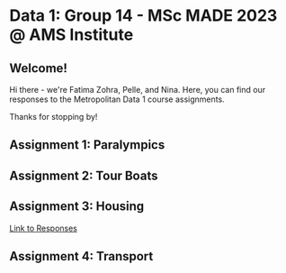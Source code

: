 # Data 1: Group 14 - MSc MADE 2023 @ AMS Institute

## Welcome!
Hi there - we're Fatima Zohra, Pelle, and Nina. Here, you can find our responses to the Metropolitan Data 1 course assignments.

Thanks for stopping by!

## Assignment 1: Paralympics

## Assignment 2: Tour Boats

## Assignment 3: Housing
[Link to Responses](https://github.com/nlobo5/Data-1-Group-4/blob/main/Assignment%203_Housing_Group%204.ipynb)

## Assignment 4: Transport




